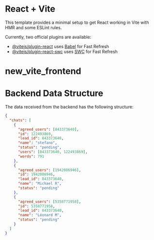 # React + Vite

This template provides a minimal setup to get React working in Vite with HMR and some ESLint rules.

Currently, two official plugins are available:

- [@vitejs/plugin-react](https://github.com/vitejs/vite-plugin-react/blob/main/packages/plugin-react/README.md) uses [Babel](https://babeljs.io/) for Fast Refresh
- [@vitejs/plugin-react-swc](https://github.com/vitejs/vite-plugin-react-swc) uses [SWC](https://swc.rs/) for Fast Refresh

# new_vite_frontend

# Backend Data Structure

The data received from the backend has the following structure:

```json
{
  "chats": [
    {
      "agreed_users": [843373640],
      "id": 122493869,
      "lead_id": 843373640,
      "name": "stefano",
      "status": "pending",
      "users": [843373640, 122493869],
      "words": 791
    },
    {
      "agreed_users": [1942086946],
      "id": 1942086946,
      "lead_id": 843373640,
      "name": "Michael R",
      "status": "pending"
    },
    {
      "agreed_users": [5358771958],
      "id": 5358771958,
      "lead_id": 843373640,
      "name": "Léonard M",
      "status": "pending"
    }
  ]
}
```
